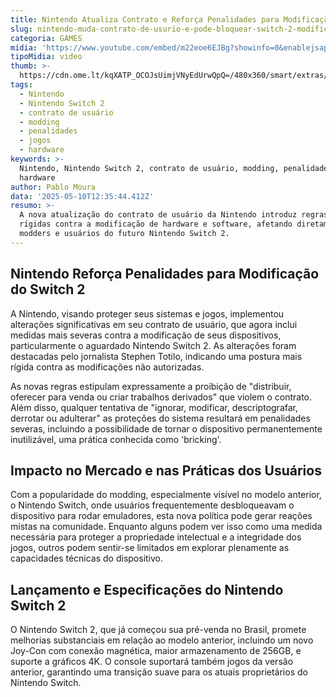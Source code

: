 ```yaml
---
title: Nintendo Atualiza Contrato e Reforça Penalidades para Modificação do Switch 2
slug: nintendo-muda-contrato-de-usurio-e-pode-bloquear-switch-2-modificado
categoria: GAMES
midia: 'https://www.youtube.com/embed/m22eoe6EJBg?showinfo=0&enablejsapi=1'
tipoMidia: video
thumb: >-
  https://cdn.ome.lt/kqXATP_OCOJsUimjVNyEdUrwQpQ=/480x360/smart/extras/conteudos/Design_sem_nome_-_2025-05-09T215215.948.png
tags:
  - Nintendo
  - Nintendo Switch 2
  - contrato de usuário
  - modding
  - penalidades
  - jogos
  - hardware
keywords: >-
  Nintendo, Nintendo Switch 2, contrato de usuário, modding, penalidades, jogos,
  hardware
author: Pablo Moura
data: '2025-05-10T12:35:44.412Z'
resumo: >-
  A nova atualização do contrato de usuário da Nintendo introduz regras mais
  rígidas contra a modificação de hardware e software, afetando diretamente os
  modders e usuários do futuro Nintendo Switch 2.
---
```


## Nintendo Reforça Penalidades para Modificação do Switch 2

A Nintendo, visando proteger seus sistemas e jogos, implementou alterações significativas em seu contrato de usuário, que agora inclui medidas mais severas contra a modificação de seus dispositivos, particularmente o aguardado Nintendo Switch 2. As alterações foram destacadas pelo jornalista Stephen Totilo, indicando uma postura mais rígida contra as modificações não autorizadas.

As novas regras estipulam expressamente a proibição de "distribuir, oferecer para venda ou criar trabalhos derivados" que violem o contrato. Além disso, qualquer tentativa de "ignorar, modificar, descriptografar, derrotar ou adulterar" as proteções do sistema resultará em penalidades severas, incluindo a possibilidade de tornar o dispositivo permanentemente inutilizável, uma prática conhecida como 'bricking'.

## Impacto no Mercado e nas Práticas dos Usuários

Com a popularidade do modding, especialmente visível no modelo anterior, o Nintendo Switch, onde usuários frequentemente desbloqueavam o dispositivo para rodar emuladores, esta nova política pode gerar reações mistas na comunidade. Enquanto alguns podem ver isso como uma medida necessária para proteger a propriedade intelectual e a integridade dos jogos, outros podem sentir-se limitados em explorar plenamente as capacidades técnicas do dispositivo.

## Lançamento e Especificações do Nintendo Switch 2

O Nintendo Switch 2, que já começou sua pré-venda no Brasil, promete melhorias substanciais em relação ao modelo anterior, incluindo um novo Joy-Con com conexão magnética, maior armazenamento de 256GB, e suporte a gráficos 4K. O console suportará também jogos da versão anterior, garantindo uma transição suave para os atuais proprietários do Nintendo Switch.

